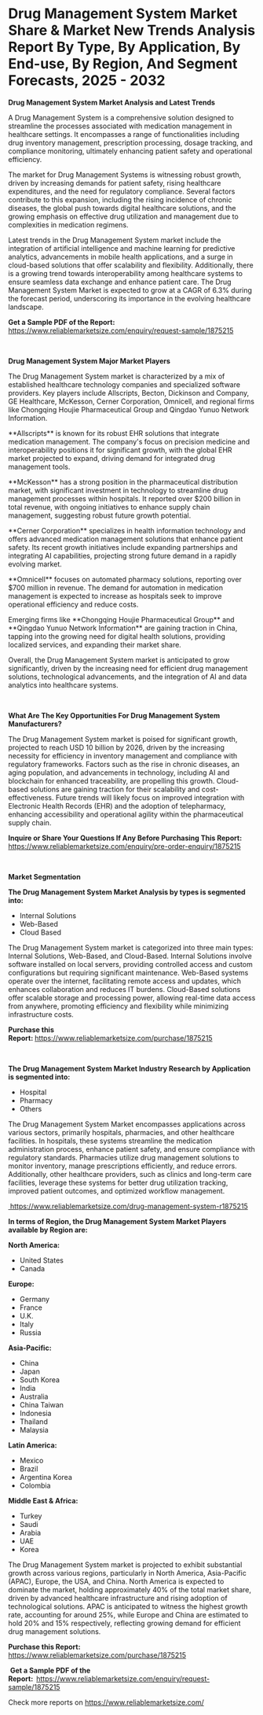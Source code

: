 <p><h1>Drug Management System Market Share & Market New Trends Analysis Report By Type, By Application, By End-use, By Region, And Segment Forecasts, 2025 - 2032</h1></p><p><strong>Drug Management System Market Analysis and Latest Trends</strong></p>
<p><p>A Drug Management System is a comprehensive solution designed to streamline the processes associated with medication management in healthcare settings. It encompasses a range of functionalities including drug inventory management, prescription processing, dosage tracking, and compliance monitoring, ultimately enhancing patient safety and operational efficiency. </p><p>The market for Drug Management Systems is witnessing robust growth, driven by increasing demands for patient safety, rising healthcare expenditures, and the need for regulatory compliance. Several factors contribute to this expansion, including the rising incidence of chronic diseases, the global push towards digital healthcare solutions, and the growing emphasis on effective drug utilization and management due to complexities in medication regimens.</p><p>Latest trends in the Drug Management System market include the integration of artificial intelligence and machine learning for predictive analytics, advancements in mobile health applications, and a surge in cloud-based solutions that offer scalability and flexibility. Additionally, there is a growing trend towards interoperability among healthcare systems to ensure seamless data exchange and enhance patient care. The Drug Management System Market is expected to grow at a CAGR of 6.3% during the forecast period, underscoring its importance in the evolving healthcare landscape.</p></p>
<p><strong>Get a Sample PDF of the Report:&nbsp;</strong> <a href="https://www.reliablemarketsize.com/enquiry/request-sample/1875215?utm_campaign=2593&utm_medium=2&utm_source=Github&utm_content=ia&utm_term=11032025&utm_id=drug-management-system">https://www.reliablemarketsize.com/enquiry/request-sample/1875215</a></p>
<p>&nbsp;</p>
<p><strong>Drug Management System Major Market Players</strong></p>
<p><p>The Drug Management System market is characterized by a mix of established healthcare technology companies and specialized software providers. Key players include Allscripts, Becton, Dickinson and Company, GE Healthcare, McKesson, Cerner Corporation, Omnicell, and regional firms like Chongqing Houjie Pharmaceutical Group and Qingdao Yunuo Network Information.</p><p>**Allscripts** is known for its robust EHR solutions that integrate medication management. The company's focus on precision medicine and interoperability positions it for significant growth, with the global EHR market projected to expand, driving demand for integrated drug management tools.</p><p>**McKesson** has a strong position in the pharmaceutical distribution market, with significant investment in technology to streamline drug management processes within hospitals. It reported over $200 billion in total revenue, with ongoing initiatives to enhance supply chain management, suggesting robust future growth potential.</p><p>**Cerner Corporation** specializes in health information technology and offers advanced medication management solutions that enhance patient safety. Its recent growth initiatives include expanding partnerships and integrating AI capabilities, projecting strong future demand in a rapidly evolving market.</p><p>**Omnicell** focuses on automated pharmacy solutions, reporting over $700 million in revenue. The demand for automation in medication management is expected to increase as hospitals seek to improve operational efficiency and reduce costs.</p><p>Emerging firms like **Chongqing Houjie Pharmaceutical Group** and **Qingdao Yunuo Network Information** are gaining traction in China, tapping into the growing need for digital health solutions, providing localized services, and expanding their market share.</p><p>Overall, the Drug Management System market is anticipated to grow significantly, driven by the increasing need for efficient drug management solutions, technological advancements, and the integration of AI and data analytics into healthcare systems.</p></p>
<p>&nbsp;</p>
<p><strong>What Are The Key Opportunities For Drug Management System Manufacturers?</strong></p>
<p><p>The Drug Management System market is poised for significant growth, projected to reach USD 10 billion by 2026, driven by the increasing necessity for efficiency in inventory management and compliance with regulatory frameworks. Factors such as the rise in chronic diseases, an aging population, and advancements in technology, including AI and blockchain for enhanced traceability, are propelling this growth. Cloud-based solutions are gaining traction for their scalability and cost-effectiveness. Future trends will likely focus on improved integration with Electronic Health Records (EHR) and the adoption of telepharmacy, enhancing accessibility and operational agility within the pharmaceutical supply chain.</p></p>
<p><strong>Inquire or Share Your Questions If Any Before Purchasing This Report:</strong> <a href="https://www.reliablemarketsize.com/enquiry/pre-order-enquiry/1875215?utm_campaign=2593&utm_medium=2&utm_source=Github&utm_content=ia&utm_term=11032025&utm_id=drug-management-system">https://www.reliablemarketsize.com/enquiry/pre-order-enquiry/1875215</a></p>
<p>&nbsp;</p>
<p><strong>Market Segmentation</strong></p>
<p><strong>The Drug Management System Market Analysis by types is segmented into:</strong></p>
<p><ul><li>Internal Solutions</li><li>Web-Based</li><li>Cloud Based</li></ul></p>
<p><p>The Drug Management System market is categorized into three main types: Internal Solutions, Web-Based, and Cloud-Based. Internal Solutions involve software installed on local servers, providing controlled access and custom configurations but requiring significant maintenance. Web-Based systems operate over the internet, facilitating remote access and updates, which enhances collaboration and reduces IT burdens. Cloud-Based solutions offer scalable storage and processing power, allowing real-time data access from anywhere, promoting efficiency and flexibility while minimizing infrastructure costs.</p></p>
<p><strong>Purchase this Report:&nbsp;</strong><a href="https://www.reliablemarketsize.com/purchase/1875215?utm_campaign=2593&utm_medium=2&utm_source=Github&utm_content=ia&utm_term=11032025&utm_id=drug-management-system">https://www.reliablemarketsize.com/purchase/1875215</a></p>
<p>&nbsp;</p>
<p><strong>The Drug Management System Market Industry Research by Application is segmented into:</strong></p>
<p><ul><li>Hospital</li><li>Pharmacy</li><li>Others</li></ul></p>
<p><p>The Drug Management System Market encompasses applications across various sectors, primarily hospitals, pharmacies, and other healthcare facilities. In hospitals, these systems streamline the medication administration process, enhance patient safety, and ensure compliance with regulatory standards. Pharmacies utilize drug management solutions to monitor inventory, manage prescriptions efficiently, and reduce errors. Additionally, other healthcare providers, such as clinics and long-term care facilities, leverage these systems for better drug utilization tracking, improved patient outcomes, and optimized workflow management.</p></p>
<p><a href="https://www.reliablemarketsize.com/drug-management-system-r1875215?utm_campaign=2593&utm_medium=2&utm_source=Github&utm_content=ia&utm_term=11032025&utm_id=drug-management-system">&nbsp;https://www.reliablemarketsize.com/drug-management-system-r1875215</a></p>
<p><strong>In terms of Region, the Drug Management System Market Players available by Region are:</strong></p>
<p>
    <p> <strong> North America: </strong>
        <ul>
            <li>United States</li>
            <li>Canada</li>
        </ul>
        </p> 
    <p> <strong> Europe: </strong>
        <ul>
            <li>Germany</li>
            <li>France</li>
            <li>U.K.</li>
            <li>Italy</li>
            <li>Russia</li>
        </ul>
        </p> 
    <p> <strong> Asia-Pacific: </strong>
        <ul>
            <li>China</li>
            <li>Japan</li>
            <li>South Korea</li>
            <li>India</li>
            <li>Australia</li>
            <li>China Taiwan</li>
            <li>Indonesia</li>
            <li>Thailand</li>
            <li>Malaysia</li>
        </ul>
        </p> 
    <p> <strong> Latin America: </strong>
        <ul>
            <li>Mexico</li>
            <li>Brazil</li>
            <li>Argentina Korea</li>
            <li>Colombia</li>
        </ul>
        </p> 
    <p> <strong> Middle East & Africa: </strong>
        <ul>
            <li>Turkey</li>
            <li>Saudi</li>
            <li>Arabia</li>
            <li>UAE</li>
            <li>Korea</li>
        </ul>
    </p>
    </p>
<p><p>The Drug Management System market is projected to exhibit substantial growth across various regions, particularly in North America, Asia-Pacific (APAC), Europe, the USA, and China. North America is expected to dominate the market, holding approximately 40% of the total market share, driven by advanced healthcare infrastructure and rising adoption of technological solutions. APAC is anticipated to witness the highest growth rate, accounting for around 25%, while Europe and China are estimated to hold 20% and 15% respectively, reflecting growing demand for efficient drug management solutions.</p></p>
<p><strong>Purchase this Report: </strong><a href="https://www.reliablemarketsize.com/purchase/1875215?utm_campaign=2593&utm_medium=2&utm_source=Github&utm_content=ia&utm_term=11032025&utm_id=drug-management-system">https://www.reliablemarketsize.com/purchase/1875215</a></p>
<p>&nbsp;<strong>Get a Sample PDF of the Report:&nbsp;&nbsp;</strong><a href="https://www.reliablemarketsize.com/enquiry/request-sample/1875215?utm_campaign=2593&utm_medium=2&utm_source=Github&utm_content=ia&utm_term=11032025&utm_id=drug-management-system">https://www.reliablemarketsize.com/enquiry/request-sample/1875215</a></p>
<p><strong></strong></p>
<p>Check more reports on <a href="https://www.reliablemarketsize.com/?utm_campaign=2593&utm_medium=2&utm_source=Github&utm_content=ia&utm_term=11032025&utm_id=drug-management-system">https://www.reliablemarketsize.com/</a></p>
